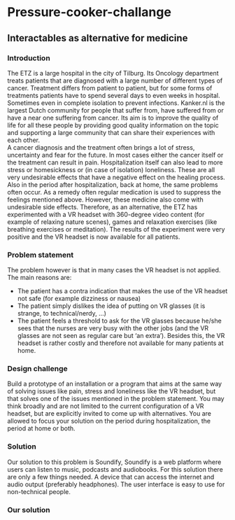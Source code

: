 # Pressure-cooker-challange

## Interactables as alternative for medicine

### Introduction 

The ETZ is a large hospital in the city of Tilburg. Its Oncology department treats patients that are 
diagnosed with a large number of different types of cancer. Treatment differs from patient to patient, 
but for some forms of treatments patients have to spend several days to even weeks in hospital. 
Sometimes even in complete isolation to prevent infections. 
Kanker.nl is the largest Dutch community for people that suffer from, have suffered from or have a near 
one suffering from cancer.  Its aim is to improve the quality of life for all these people by providing good 
quality information on the topic and supporting a large community that can share their experiences with 
each other.  
A cancer diagnosis and the treatment often brings a lot of stress, uncertainty and fear for the future. In 
most cases either the cancer itself or the treatment can result in pain. Hospitalization itself can also lead 
to more stress or homesickness or (in case of isolation) loneliness. These are all very undesirable effects 
that have a negative effect on the healing process. Also in the period after hospitalization, back at home, 
the same problems often occur. 
As a remedy often regular medication is used to suppress the feelings mentioned above. However, these 
medicine also come with undesirable side effects. Therefore, as an alternative, the ETZ has 
experimented with a VR headset with 360-degree video content (for example of relaxing nature scenes), 
games and relaxation exercises (like breathing exercises or meditation). The results of the experiment 
were very positive and the VR headset is now available for all patients. 

### Problem statement

The problem however is that in many cases the VR headset is not applied. The main reasons are:
- The patient has a contra indication that makes the use of the VR headset not safe (for example 
dizziness or nausea) 
- The patient simply dislikes the idea of putting on VR glasses (it is strange, to technical/nerdy, ...)
- The patient feels a threshold to ask for the VR glasses because he/she sees that the nurses are 
very busy with the other jobs (and the VR glasses are not seen as regular care but ‘an extra’). 
Besides this, the VR headset is rather costly and therefore not available for many patients at home. 


### Design challenge

Build a prototype of an installation or a program that aims at the same way of solving issues like pain, 
stress and loneliness like the VR headset, but that solves one of the issues mentioned in the problem 
statement. You may think broadly and are not limited to the current configuration of a VR headset, but 
are explicitly invited to come up with alternatives.
You are allowed to focus your solution on the period during hospitalization, the period at home or both. 

### Solution

Our solution to this problem is Soundify, Soundify is a web platform where users can listen to music, podcasts and audiobooks. For this solution there are only a few things needed. A device that can access the internet and audio output (preferably headphones). The user interface is easy to use for non-technical people.


### Our solution




